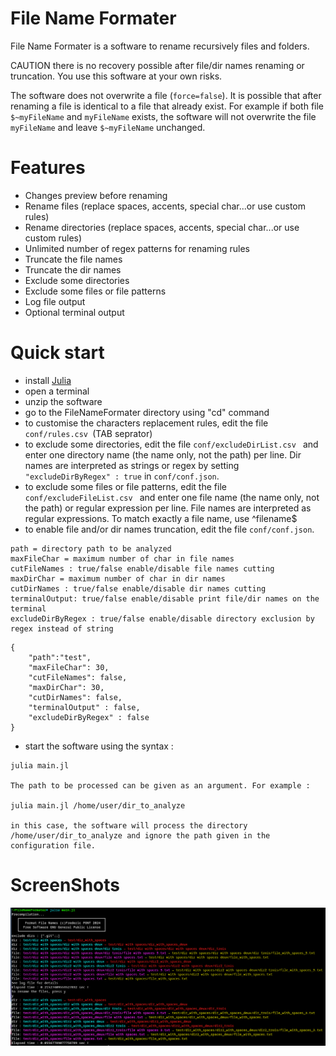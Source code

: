 

#  File Name Formater
File Name Formater is a software to rename recursively files and folders.

CAUTION there is no recovery possible after file/dir names renaming or truncation.
You use this software at your own risks.

The software does not overwrite a file (`force=false`). It is possible that after renaming a file is identical to a file that already exist. For example if both file `$~myFileName` and `myFileName` exists, the software will not overwrite the file `myFileName` and leave `$~myFileName` unchanged.

# Features
- Changes preview before renaming
- Rename files (replace spaces, accents, special char...or use custom rules)
- Rename directories (replace spaces, accents, special char...or use custom rules)
- Unlimited number of regex patterns for renaming rules
- Truncate the file names
- Truncate the dir names
- Exclude some directories
- Exclude some files or file patterns
- Log file output
- Optional terminal output

# Quick start
- install [Julia](https://julialang.org/downloads/)
- open a terminal
- unzip the software
- go to the FileNameFormater directory using "cd" command
- to customise the characters replacement rules, edit the file ```conf/rules.csv ```(TAB seprator)
- to exclude some directories, edit the file ```conf/excludeDirList.csv ``` and enter one directory name (the name only, not the path) per line. Dir names are interpreted as strings or regex by setting ```"excludeDirByRegex" : true``` in ```conf/conf.json```.
- to exclude some files or file patterns, edit the file ```conf/excludeFileList.csv ``` and enter one file name (the name only, not the path) or regular expression per line. File names are interpreted as regular expressions. To match exactly a file name, use ^filename$
- to enable file and/or dir names truncation, edit the file ```conf/conf.json```.





```
path = directory path to be analyzed
maxFileChar = maximum number of char in file names
cutFileNames : true/false enable/disable file names cutting
maxDirChar = maximum number of char in dir names
cutDirNames : true/false enable/disable dir names cutting
terminalOutput: true/false enable/disable print file/dir names on the terminal
excludeDirByRegex : true/false enable/disable directory exclusion by regex instead of string
```

```
{
    "path":"test",
    "maxFileChar": 30,
    "cutFileNames": false,
    "maxDirChar": 30,
    "cutDirNames": false,
    "terminalOutput" : false,
    "excludeDirByRegex" : false
}

```

- start the software using the syntax :

```
julia main.jl

The path to be processed can be given as an argument. For example :

julia main.jl /home/user/dir_to_analyze

in this case, the software will process the directory /home/user/dir_to_analyze and ignore the path given in the configuration file.

```

# ScreenShots
![CLI](src/images/screenshot.png)
